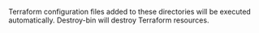 Terraform configuration files added to these directories will be executed automatically. Destroy-bin will destroy Terraform resources.